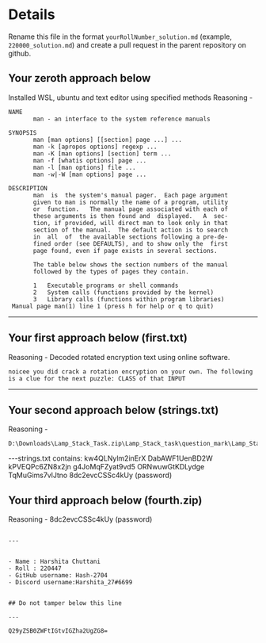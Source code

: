 # Details

Rename this file in the format `yourRollNumber_solution.md` (example, `220000_solution.md`) and create a pull request in the parent repository on github.


## Your zeroth approach below

Installed WSL, ubuntu and text editor using specified methods
Reasoning - 

```
NAME
       man - an interface to the system reference manuals

SYNOPSIS
       man [man options] [[section] page ...] ...
       man -k [apropos options] regexp ...
       man -K [man options] [section] term ...
       man -f [whatis options] page ...
       man -l [man options] file ...
       man -w|-W [man options] page ...

DESCRIPTION
       man  is  the system's manual pager.  Each page argument
       given to man is normally the name of a program, utility
       or  function.   The manual page associated with each of
       these arguments is then found and  displayed.   A  sec‐
       tion, if provided, will direct man to look only in that
       section of the manual.  The default action is to search
       in  all  of  the available sections following a pre-de‐
       fined order (see DEFAULTS), and to show only the  first
       page found, even if page exists in several sections.

       The table below shows the section numbers of the manual
       followed by the types of pages they contain.

       1   Executable programs or shell commands
       2   System calls (functions provided by the kernel)
       3   Library calls (functions within program libraries)
 Manual page man(1) line 1 (press h for help or q to quit)
```

---

## Your first approach below (first.txt)

Reasoning - Decoded rotated encryption text using online software. 

```
noicee you did crack a rotation encryption on your own. The following is a clue for the next puzzle: CLASS of that INPUT
```

---

## Your second approach below (strings.txt)

Reasoning - 

```Path of strings.txt- 
D:\Downloads\Lamp_Stack_Task.zip\Lamp_Stack_task\question_mark\Lamp_Stack\1\5\0\3
```

---strings.txt contains:
kw4QLNylm2inErX
DabAWF1UenBD2W
kPVEQPc6ZN8x2jn
g4JoMqFZyat9vd5
ORNwuwGtKDLydge
TqMuGims7vlJtno
8dc2evcCSSc4kUy (password)

## Your third approach below (fourth.zip)

Reasoning - 8dc2evcCSSc4kUy (password)
```

---


- Name : Harshita Chuttani
- Roll : 220447
- GitHub username: Hash-2704
- Discord username:Harshita_27#6699


## Do not tamper below this line

---

Q29yZSB0ZWFtIGtvIGZha2UgZG8=
